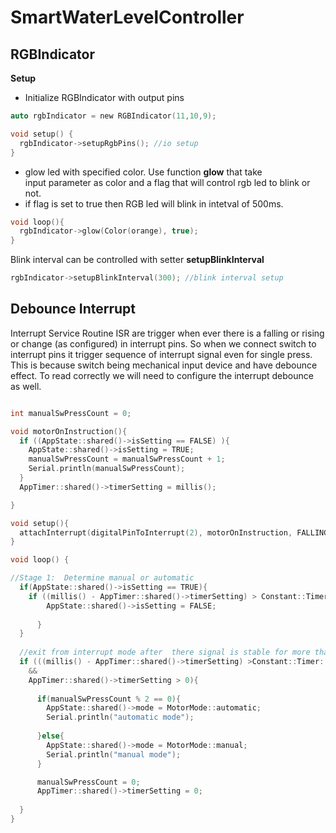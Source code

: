 # SmartWaterLevelController

## RGBIndicator

**Setup**
- Initialize RGBIndicator with output pins
```c
auto rgbIndicator = new RGBIndicator(11,10,9);

void setup() {
  rgbIndicator->setupRgbPins(); //io setup
}

```

- glow led with specified color. Use function **glow** that take <br> 
input parameter as  color and a flag that will control rgb led to blink or not. 
- if flag is set to true then RGB led will blink in intetval of 500ms.

```c
void loop(){
  rgbIndicator->glow(Color(orange), true);
}
```

Blink interval can be controlled with setter  **setupBlinkInterval**

```c
rgbIndicator->setupBlinkInterval(300); //blink interval setup
```



## Debounce Interrupt

Interrupt Service Routine ISR are trigger when ever there is a falling or rising or change (as configured) in interrupt pins. So when we connect switch to interrupt pins it trigger sequence of interrupt signal even for single press. This is because switch being mechanical input device and have debounce effect. To read correctly we will need to configure the interrupt debounce as well.

```c

int manualSwPressCount = 0;

void motorOnInstruction(){
  if ((AppState::shared()->isSetting == FALSE) ){
    AppState::shared()->isSetting = TRUE;
    manualSwPressCount = manualSwPressCount + 1;
    Serial.println(manualSwPressCount);
  }
  AppTimer::shared()->timerSetting = millis();

}

void setup(){
  attachInterrupt(digitalPinToInterrupt(2), motorOnInstruction, FALLING );
}

void loop() {

//Stage 1:  Determine manual or automatic
  if(AppState::shared()->isSetting == TRUE){
    if ((millis() - AppTimer::shared()->timerSetting) > Constant::Timer::debounce){
        AppState::shared()->isSetting = FALSE;
        
      }
  }
     
  //exit from interrupt mode after  there signal is stable for more than 1 sec.
  if (((millis() - AppTimer::shared()->timerSetting) >Constant::Timer::stable) 
    && 
    AppTimer::shared()->timerSetting > 0){
    
      if(manualSwPressCount % 2 == 0){
        AppState::shared()->mode = MotorMode::automatic;
        Serial.println("automatic mode");
          
      }else{
        AppState::shared()->mode = MotorMode::manual;
        Serial.println("manual mode");
      }

      manualSwPressCount = 0;
      AppTimer::shared()->timerSetting = 0;
       
  } 
}


```
